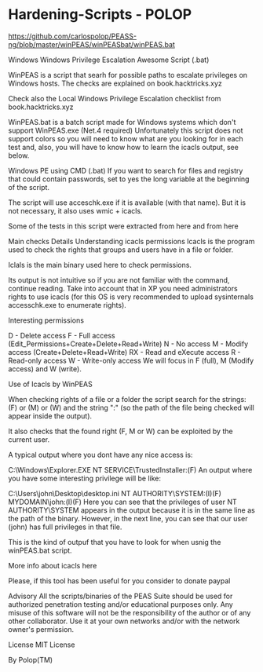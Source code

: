# Hardening-Scripts - POLOP

https://github.com/carlospolop/PEASS-ng/blob/master/winPEAS/winPEASbat/winPEAS.bat


Windows
Windows Privilege Escalation Awesome Script (.bat)


WinPEAS is a script that searh for possible paths to escalate privileges on Windows hosts. The checks are explained on book.hacktricks.xyz

Check also the Local Windows Privilege Escalation checklist from book.hacktricks.xyz

WinPEAS.bat is a batch script made for Windows systems which don't support WinPEAS.exe (Net.4 required)
Unfortunately this script does not support colors so you will need to know what are you looking for in each test and, also, you will have to know how to learn the icacls output, see below.

Windows PE using CMD (.bat)
If you want to search for files and registry that could contain passwords, set to yes the long variable at the beginning of the script.

The script will use acceschk.exe if it is available (with that name). But it is not necessary, it also uses wmic + icacls.

Some of the tests in this script were extracted from here and from here

Main checks
Details
Understanding icacls permissions
Icacls is the program used to check the rights that groups and users have in a file or folder.

Iclals is the main binary used here to check permissions.

Its output is not intuitive so if you are not familiar with the command, continue reading. Take into account that in XP you need administrators rights to use icacls (for this OS is very recommended to upload sysinternals accesschk.exe to enumerate rights).

Interesting permissions

D - Delete access
F - Full access (Edit_Permissions+Create+Delete+Read+Write)
N - No access
M - Modify access (Create+Delete+Read+Write)
RX - Read and eXecute access
R - Read-only access
W - Write-only access
We will focus in F (full), M (Modify access) and W (write).

Use of Icacls by WinPEAS

When checking rights of a file or a folder the script search for the strings: (F) or (M) or (W) and the string ":" (so the path of the file being checked will appear inside the output).

It also checks that the found right (F, M or W) can be exploited by the current user.

A typical output where you dont have any nice access is:

C:\Windows\Explorer.EXE NT SERVICE\TrustedInstaller:(F)
An output where you have some interesting privilege will be like:

C:\Users\john\Desktop\desktop.ini NT AUTHORITY\SYSTEM:(I)(F)
                                MYDOMAIN\john:(I)(F)
Here you can see that the privileges of user NT AUTHORITY\SYSTEM appears in the output because it is in the same line as the path of the binary. However, in the next line, you can see that our user (john) has full privileges in that file.

This is the kind of outpuf that you have to look for when usnig the winPEAS.bat script.

More info about icacls here

Please, if this tool has been useful for you consider to donate
paypal

Advisory
All the scripts/binaries of the PEAS Suite should be used for authorized penetration testing and/or educational purposes only. Any misuse of this software will not be the responsibility of the author or of any other collaborator. Use it at your own networks and/or with the network owner's permission.

License
MIT License

By Polop(TM)
